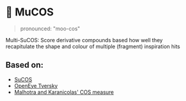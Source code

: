 # 🐄 MuCOS

> pronounced: "moo-cos"

Multi-SuCOS: Score derivative compounds based how well they recapitulate the shape and colour of multiple (fragment) inspiration hits 

## Based on:

- [SuCOS](https://github.com/susanhleung/SuCOS)
- [OpenEye Tversky](https://docs.eyesopen.com/applications/rocs/theory/measure_similarity.html#tversky)
- [Malhotra and Karanicolas' COS measure](https://pubs.acs.org/doi/abs/10.1021/acs.jmedchem.6b00725)
